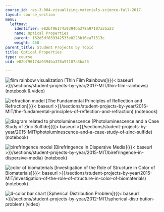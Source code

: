 ```yaml
---
course_id: res-3-004-visualizing-materials-science-fall-2017
layout: course_section
menu:
  leftnav:
    identifier: e82bf96174a9394ba378a97107a3ba23
    name: Optical Properties
    parent: f62d5df839342533e0228b16ea71313c
    weight: 450
parent_title: Student Projects by Topic
title: Optical Properties
type: course
uid: e82bf96174a9394ba378a97107a3ba23

---
```


![film rainbow visualization](/coursemedia/res-3-004-visualizing-materials-science-fall-2017/11a8832e37d7408989442499b2f45e15_MITRES_3_004F17_19_anon-th.jpg) [Thin Film Rainbows]({{< baseurl >}}/sections/student-projects-by-year/2017-MIT/thin-film-rainbows) (notebook & video)

![refraction model](/coursemedia/res-3-004-visualizing-materials-science-fall-2017/409578d1030c5a226f19ab783f21ff5f_MITRES_3_004F17_9_anon-th.jpg) [The Fundamental Principles of Reflection and Refraction]({{< baseurl >}}/sections/student-projects-by-year/2015-MIT/the-fundamental-principles-of-reflection-and-refraction) (notebook)

![diagram related to photoluminescence](/coursemedia/res-3-004-visualizing-materials-science-fall-2017/af0f75f6f0a8aeeb4ad1f50ba5bf303a_MITRES_3_004F17_11_anon-th.jpg) [Photoluminescence and a Case Study of Zinc Sulfide]({{< baseurl >}}/sections/student-projects-by-year/2015-MIT/photoluminescence-and-a-case-study-of-zinc-sulfide) (notebook)

![birefringence model](/coursemedia/res-3-004-visualizing-materials-science-fall-2017/62d1a8fdb5a3e43dc34e53f3a7396566_MITRES_3_004F17_15_postel-th.jpg) [Birefringence in Dispersive Media]({{< baseurl >}}/sections/student-projects-by-year/2015-MIT/birefringence-in-dispersive-media) (notebook)

![color of biomaterials](/coursemedia/res-3-004-visualizing-materials-science-fall-2017/d8455cc0da7310fb579896705ee73b57_MITRES_3_004F17_17_anon-th.jpg) [Investigation of the Role of Structure in Color of Biomaterials]({{< baseurl >}}/sections/student-projects-by-year/2015-MIT/investigation-of-the-role-of-structure-in-color-of-biomaterials) (notebook)

![4-color bar chart](/coursemedia/res-3-004-visualizing-materials-science-fall-2017/c8e03289d10b4a73d8c9b9a721719f1f_MITRES_3_004F17_6_don-th.jpg) [Spherical Distribution Problem]({{< baseurl >}}/sections/student-projects-by-year/2012-MIT/spherical-distribution-problem) (video)